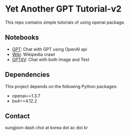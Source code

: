 # Yet Another GPT Tutorial-v2
This repo contains simple tutorials of using openai package. 

## Notebooks

- [GPT](https://github.com/sjchoi86/yet-another-gpt-tutorial-v2/blob/main/code/gpt_chat.ipynb): Chat with GPT using OpenAI api
- [Wiki](https://github.com/sjchoi86/yet-another-gpt-tutorial-v2/blob/main/code/wiki_crawl.ipynb): Wikipedia crawl
- [GPT4V](https://github.com/sjchoi86/yet-another-gpt-tutorial-v2/blob/main/code/gpt4v_chat.ipynb): Chat with both Image and Text

## Dependencies

This project depends on the following Python packages:
- openai==1.3.7
- bs4==4.12.2

## Contact

sungjoon dash choi at korea dot ac dot kr

